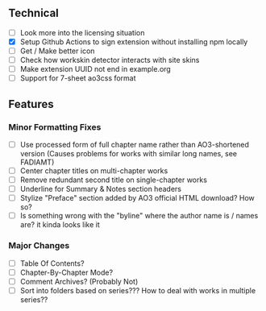 ## Technical
- [ ] Look more into the licensing situation
- [X] Setup Github Actions to sign extension without installing npm locally
- [ ] Get / Make better icon
- [ ] Check how workskin detector interacts with site skins
- [ ] Make extension UUID not end in example.org
- [ ] Support for 7-sheet ao3css format

## Features
### Minor Formatting Fixes
- [ ] Use processed form of full chapter name rather than AO3-shortened version (Causes problems for works with similar long names, see FADIAMT)
- [ ] Center chapter titles on multi-chapter works
- [ ] Remove redundant second title on single-chapter works
- [ ] Underline for Summary & Notes section headers
- [ ] Stylize "Preface" section added by AO3 official HTML download? How so?
- [ ] Is something wrong with the "byline" where the author name is / names are? it kinda looks like it

### Major Changes
- [ ] Table Of Contents?
- [ ] Chapter-By-Chapter Mode?
- [ ] Comment Archives? (Probably Not)
- [ ] Sort into folders based on series??? How to deal with works in multiple series??
